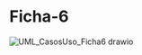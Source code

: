 # Ficha-6



![UML_CasosUso_Ficha6 drawio](https://user-images.githubusercontent.com/97111622/157084783-d10e317f-6c63-449d-ad06-2a5d65ca586d.png)
